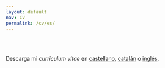 ```yaml
---
layout: default
nav: CV
permalink: /cv/es/
---
```


<br><br>

Descarga mi _curriculum vitae_ en <a href="/cv/adriano.latorre.cv.es.pdf" download="adriano.latorre.cv.pdf">castellano</a>, <a href="/cv/adriano.latorre.cv.ca.pdf" download="adriano.latorre.cv.pdf">catalán</a> o <a href="/cv/adriano.latorre.cv.en.pdf" download="adriano.latorre.cv.pdf">inglés</a>.
